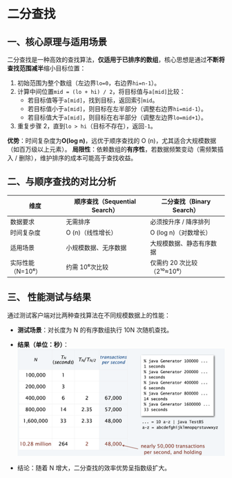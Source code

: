 # 二分查找

## 一、核心原理与适用场景

二分查找是一种高效的查找算法，**仅适用于已排序的数组**，核心思想是通过**不断将查找范围减半**缩小目标位置：

1. 初始范围为整个数组（左边界`lo=0`，右边界`hi=n-1`）。
2. 计算中间位置`mid = (lo + hi) / 2`，将目标值与`a[mid]`比较：
   - 若目标值等于`a[mid]`，找到目标，返回索引`mid`。
   - 若目标值小于`a[mid]`，则目标在左半部分（调整右边界`hi=mid-1`）。
   - 若目标值大于`a[mid]`，则目标在右半部分（调整左边界`lo=mid+1`）。
3. 重复步骤 2，直到`lo > hi`（目标不存在），返回`-1`。

**优势**：时间复杂度为**O(log n)**，远优于顺序查找的 O (n)，尤其适合大规模数据（如百万级以上元素）。
**局限性**：依赖数组的**有序性**，若数据频繁变动（需频繁插入 / 删除），维护排序的成本可能高于查找收益。



## 二、与顺序查找的对比分析

| 维度              | 顺序查找（Sequential Search） | 二分查找（Binary Search）   |
| ----------------- | ----------------------------- | --------------------------- |
| 数据要求          | 无需排序                      | 必须按升序 / 降序排列       |
| 时间复杂度        | O (n)（线性增长）             | O (log n)（对数增长）       |
| 适用场景          | 小规模数据、无序数据          | 大规模数据、静态有序数据    |
| 实际性能（N=10⁶） | 约需 10⁶次比较                | 仅需约 20 次比较（2¹⁰≈10⁶） |



## 三、 性能测试与结果

通过测试客户端对比两种查找算法在不同规模数据上的性能：

- **测试场景**：对长度为 N 的有序数组执行 10N 次随机查找。
- **结果（单位：秒）**：![image-20250914211919818](assets/image-20250914211919818.png)

- 结论：随着 N 增大，二分查找的效率优势呈指数级扩大。







